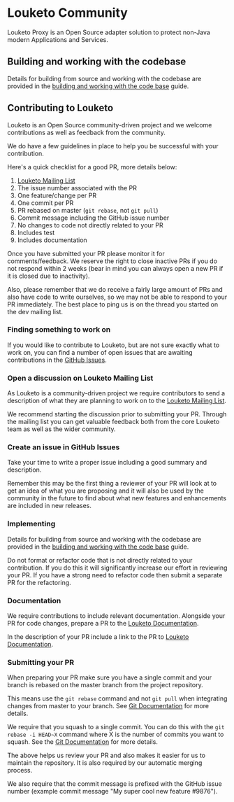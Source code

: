 # Louketo Community

Louketo Proxy is an Open Source adapter solution to protect non-Java modern Applications and Services.

## Building and working with the codebase

Details for building from source and working with the codebase are provided in the [building and working with the code base](docs/building.md) guide.

## Contributing to Louketo

Louketo is an Open Source community-driven project and we welcome contributions as well as feedback from the community.

We do have a few guidelines in place to help you be successful with your contribution.

Here's a quick checklist for a good PR, more details below:

1. [Louketo Mailing List](https://groups.google.com/forum/#!forum/louketo)
2. The issue number associated with the PR
3. One feature/change per PR
4. One commit per PR
5. PR rebased on master (`git rebase`, not `git pull`) 
6. Commit message including the GitHub issue number
7. No changes to code not directly related to your PR
8. Includes test
9. Includes documentation

Once you have submitted your PR please monitor it for comments/feedback. We reserve the right to close inactive PRs if
you do not respond within 2 weeks (bear in mind you can always open a new PR if it is closed due to inactivity).

Also, please remember that we do receive a fairly large amount of PRs and also have code to write ourselves, so we may
not be able to respond to your PR immediately. The best place to ping us is on the thread you started on the dev mailing list.

### Finding something to work on

If you would like to contribute to Louketo, but are not sure exactly what to work on, you can find a number of open
issues that are awaiting contributions in the 
[GitHub Issues](https://github.com/louketo/louketo-proxy/issues).

### Open a discussion on Louketo Mailing List

As Louketo is a community-driven project we require contributors to send a description of what they are planning to 
work on to the [Louketo Mailing List](https://groups.google.com/forum/#!forum/Louketo-dev).

We recommend starting the discussion prior to submitting your PR. Through the mailing list you can get valuable
feedback both from the core Louketo team as well as the wider community.

### Create an issue in GitHub Issues

Take your time to write a proper issue including a good summary and description. 

Remember this may be the first thing a reviewer of your PR will look at to get an idea of what you are proposing 
and it will also be used by the community in the future to find about what new features and enhancements are included in 
new releases.

### Implementing

Details for building from source and working with the codebase are provided in the 
[building and working with the code base](docs/building.md) guide.

Do not format or refactor code that is not directly related to your contribution. If you do this it will significantly
increase our effort in reviewing your PR. If you have a strong need to refactor code then submit a separate PR for the
refactoring.

### Documentation

We require contributions to include relevant documentation. Alongside your PR for code changes, prepare a PR to the [Louketo Documentation](https://github.com/Louketo/Louketo-documentation).

In the description of your PR include a link to the PR to [Louketo Documentation](https://github.com/Louketo/Louketo-documentation).

### Submitting your PR

When preparing your PR make sure you have a single commit and your branch is rebased on the master branch from the 
project repository.

This means use the `git rebase` command and not `git pull` when integrating changes from master to your branch. See
[Git Documentation](https://git-scm.com/book/en/v2/Git-Branching-Rebasing) for more details.

We require that you squash to a single commit. You can do this with the `git rebase -i HEAD~X` command where X
is the number of commits you want to squash. See the [Git Documentation](https://git-scm.com/book/en/v2/Git-Tools-Rewriting-History)
for more details.

The above helps us review your PR and also makes it easier for us to maintain the repository. It is also required by
our automatic merging process. 

We also require that the commit message is prefixed with the GitHub issue number (example commit message 
"My super cool new feature #9876").
